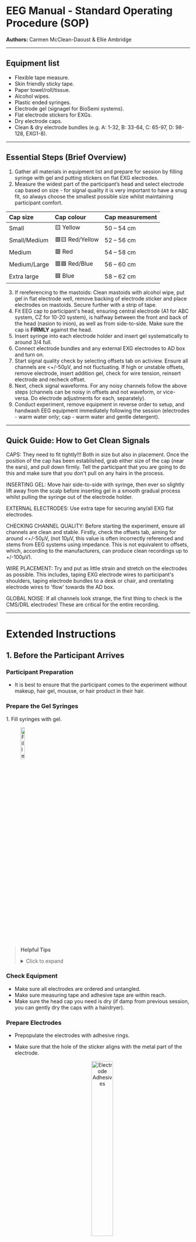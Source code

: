 # EEG Manual - Standard Operating Procedure (SOP)
**Authors:** Carmen McClean-Daoust & Ellie Ambridge


---

## Equipment list
- Flexible tape measure.
- Skin friendly sticky tape.
- Paper towel/roll/tissue.
- Alcohol wipes.
- Plastic ended syringes.
- Electrode gel (signagel for BioSemi systems).
- Flat electrode stickers for EXGs.
- Dry electrode caps.
- Clean & dry electrode bundles (e.g. A: 1-32, B: 33-64, C: 65-97, D: 98-128, EXG1-8).



---

## Essential Steps (Brief Overview)

1. Gather all materials in equipment list and prepare for session by filling syringe with gel and putting stickers on flat EXG electrodes.  
2. Measure the widest part of the participant’s head and select electrode cap based on size - for signal quality it is very important to have a snug fit, so always choose the smallest possible size whilst maintaining participant comfort.
   
<div align="center">

| **Cap size**     | **Cap colour**  | **Cap measurement** |
|:-----------------|:----------------|:--------------------|
| Small            | 🟨 Yellow        | 50 – 54 cm            |
| Small/Medium     | 🟥🟨 Red/Yellow  | 52 – 56 cm            |
| Medium           | 🟥 Red           | 54 – 58 cm            |
| Medium/Large     | 🟥🟦 Red/Blue    | 56 – 60 cm            |
| Extra large      | 🟦 Blue          | 58 – 62 cm            |

</div>



3. If rereferencing to the mastoids: Clean mastoids with alcohol wipe, put gel in flat electrode well, remove backing of electrode sticker and place electrodes on mastoids. Secure further with a strip of tape.  
4. Fit EEG cap to participant's head, ensuring central electrode (A1 for ABC system, CZ for 10-20 system), is halfway between the front and back of the head (nasion to inion), as well as from side-to-side. Make sure the cap is **FIRMLY** against the head.
7. Insert syringe into each electrode holder and insert gel systematically to around 3/4 full.  
8. Connect electrode bundles and any external EXG electrodes to AD box and turn on.  
9. Start signal quality check by selecting offsets tab on actiview. Ensure all channels are <+/-50µV, and not fluctuating. If high or unstable offsets, remove electrode, insert addition gel, check for wire tension, reinsert electrode and recheck offset.
10. Next, check signal waveforms. For any noisy channels follow the above steps (channels can be noisy in offsets and not waveform, or vice-versa. Do electrode adjustments for each, separately).
11. Conduct experiment, remove equipment in reverse order to setup, and handwash EEG equipment immediately following the session (electrodes - warm water only; cap - warm water and gentle detergent).
---

## Quick Guide: How to Get Clean Signals

CAPS: 
They need to fit tightly!!! Both in size but also in placement. Once the position of the cap has been established, grab either size of the cap (near the ears), and pull down firmly. Tell the participant that you are going to do this and make sure that you don't pull on any hairs in the process. 

INSERTING GEL: 
Move hair side-to-side with syringe, then ever so slightly lift away from the scalp before inserting gel in a smooth gradual process whilst pulling the syringe out of the electrode holder.  

EXTERNAL ELECTRODES: 
Use extra tape for securing any/all EXG flat electrodes.

CHECKING CHANNEL QUALITY: 
Before starting the experiment, ensure all channels are clean and stable. Firstly, check the offsets tab, aiming for around <+/-50µV, (not 10µV, this value is often incorrectly referenced and stems from EEG systems using impedance. This is not equivalent to offsets, which, according to the manufacturers, can produce clean recordings up to +/-100µV). 

WIRE PLACEMENT: Try and put as little strain and stretch on the electrodes as possible. This includes, taping EXG electrode wires to participant's shoulders, taping electrode bundles to a desk or chair, and orentating electrode wires to 'flow' towards the AD box.

GLOBAL NOISE:
If all channels look strange, the first thing to check is the CMS/DRL electrodes! These are critical for the entire recording.
    
---

# Extended Instructions

## 1. Before the Participant Arrives

### Participant Preparation
- It is best to ensure that the participant comes to the experiment without makeup, hair gel, mousse, or hair product in their hair.

### Prepare the Gel Syringes
<p>1. Fill syringes with gel.</p>
<img src="../images/EEG_Syringes.png" alt="Filled Syringes" width="15%" style="margin-left: 40px;">

> **Helpful Tips**  
> <details>
> <summary>Click to expand</summary>
>   
> - Syringes should only ever be plastic tipped! BioSemi active electrodes do not require scalp abrasion.  
> - To prevent air bubbles from entering the syringe, tap the gel bottle on a hard surface to make it settle. 
> - To fill the syringes, remove the plunger and put the end of the gel bottle inside the back of the syringe.
> - Do not fill syringes completely to the top; otherwise, the gel will overflow when you insert the plunger.  
> - Make sure to clean gel off the tip of the tube before and after filling the syringes.  
> </details>

### Check Equipment
- Make sure all electrodes are ordered and untangled.  
- Make sure measuring tape and adhesive tape are within reach.  
- Make sure the head cap you need is dry (if damp from previous session, you can gently dry the caps with a hairdryer).  


### Prepare Electrodes
- Prepopulate the electrodes with adhesive rings.  
- Make sure that the hole of the sticker aligns with the metal part of the electrode.  

  <p align="center">
    <img src="../images/EEG_Fig_ElectrodeAdhesive.png" alt="Electrode Adhesives" width="35%">
    <br>
    <em>Figure X. Adhesive rings attached to electrodes.</em>
  </p>

---

## 2. Upon Participant Arrival

### Participant Briefing and Consent
- Explain the procedure to the participant.  
- Give the participant plenty of time to read the information sheet and sign the consent form.  
- Ask participants to remove hairbands, bobby pins, glasses, and any other facial or ear jewellery before beginning the experiment. Glasses can be put on again after capping. 

---

## Cap Fitting and Electrode Setup

#### Determine Cap Size
- Measure the participant’s head:  
  - **Circumference:** Place the tape just above the ears. 
  - **Length:** Beginning at the nasion and ending at the inion.

<p align="center">
    <img src="../images/EEG_Fig_Measurement.png" alt="Measuring head circumference and length" width="35%">
    <br>
    <em>Figure X. Measuring head circumference and length.</em>
  </p>

      
- The sizes can be found on the label in the back of the cap.  
> **Helpful Tips**  
> <details>
> <summary>Click to expand</summary>
> 
> - Always choose the smallest cap you can based on their head size. (For example, if the participant’s head circumference is x cm → use head cap x–x cm).  
> </details>

#### Prepare Mastoid Electrode Sites
- Wipe behind the participant’s ears with an alcohol wipe.  
- Dry off with a paper towel.
  
> **Helpful Tips**  
> <details>
> <summary>Click to expand</summary>
> 
> - If your participant is wearing makeup, take extra care to ensure it is completely removed from the mastoid electrode placement site before proceeding. This is an important reference point for the EEG setup, so you want to make sure the electrode stays securely in place 
> </details>


#### Place Mastoid Electrodes
- Place electrode on mastoid site by lining it up with the preauricular point and mastoid process.

<p align="center">
    <img src="../images/EEG_Fig_Mastoid.png" alt="Mastoid Electrode Placement" width="35%">
    <br>
    <em>Figure X. Mastoid Electrode Placement.</em>
  </p>

**Helpful Tips**  
> <details>
> <summary>Click to expand</summary>
> 
> - Begin the gelling process systematically (e.g., in strips or rows).  
>
> - Make sure you get close in behind the ear.  
> - Secure the electrode with extra tape.  
> - Make sure you don't stick participant’s hair down.  
> </details>

#### Fit the EEG Cap
- Ask the participant to look up toward the ceiling and place the cap on their head.  
- Hold the ear flaps and pull cap down, wiggling slightly side to side.  
- Make sure you pull the cap down to get it sitting firmly against the head.  
- Ask the participant to do up the chin strap. while you hold the mastoids still.  
- Ask the participant to poke their ears through the cap ear holes (if using mastoid electrodes, it is good to hold these still so they don't get dislodged in the process).

#### Center and Align the Cap
- Make sure the cap is properly centered. 
- Use a measuring tape to ensure that the Cz (Vertex) is in the center of the head:  
  - Halfway between the nasion and inion  
  - Halfway between the ears

  <p align="center">
    <img src="../images/EEG_Fig_CapCentreling.png" alt="Centred Cap" width="35%">
    <br>
    <em>Figure x. Centreing the EEG Cap.</em>
  </p>
  
---

### Begin Gelling Electrodes
1. Carefully push the plastic syringe end through the electrode aperture until it reaches the participant’s scalp.  
2. Gently move some hair to the side by pushing the tip of the needle side to side.  
3. Lift the syringe slightly (otherwise the syringe end will be covered by the skin and no gel can come out).  
4. Use the nozzle to apply a small amount of gel.  
5. Spread the gel with a circular motion of the needle on the scalp, but do not overdo it. Too much gel can create “bridges” between electrodes.  
6. Slowly retract the needle, injecting enough gel to fill any air pockets left by the needle.

**Helpful Tips**  
> <details>
> <summary>Click to expand</summary>
> 
> - Carry out the gelling process systematically (e.g., in strips or rows) to avoid forgetting which ones you’ve already done.  
> - Place syringe between middle and index finger and use your palm to press down on the plunger.   
> - Be especially careful around CMS/DRL electrodes as these are crucial for proper data collection.   
> </details>

---

### Attach Electrodes
- The electrodes are numbered. Insert them in ascending order to avoid tangling.  
- Click electrodes into aperture; if resistance is felt, add more gel.  

**Helpful Tips**  
> <details>
> <summary>Click to expand</summary>
> 
> - Handle electrodes with care; they are delicate.  
> - Drape electrode wires over your shoulder to avoid dragging on the floor.  
> - Ensure electrodes aren’t clicked in at an angle. 
> - Make sure tails point in the direction you want wires to lie. 
> - Each electrode has a tail; orient it so the wires run neatly down the back of the participant’s neck.  
> - Leave the C-line electrodes until last as they’re most awkward to set up.
> - For transport: ask the participant to hold remaining leads in one hand to prevent trailing while walking.
> </details>

---

### Connect Electrode Bundles to AD Box
- Face leads away from participant.  
- Tape bundles to the table to prevent movement.  

  <p align="center">
    <img src="../images/EEG_Fig_ADBox.png" alt="Bundles Connected to AD Box" width="35%">
    <br>
    <em>Figure X. Connect Bundles to AD box.</em>
  </p>

---

## 3. Starting the Recording ##

When you’re ready to begin recording the EEG signal, follow these steps:

1. Open ActiView software.  
2. Navigate to **About ActiView → Set Up Configuration File → Start → Start File**.
<p align="left">
    <img src="../images/EEG_Fig_startfile.png"  width="20%">
  </p>
Click the Start File button located in the top-right corner of the screen.
3. Select the appropriate electrode set you’re using, then click OK. You may see an error message regarding the file path - this is normal. You’ll then be prompted to > choose where to save your data.
4. The EEG signals will now appear on the screen, but recording has not yet started - as indicated by the red **Not Saving** indicator in the top-right corner.
<p align="left">
    <img src="../images/EEG_Fig_Notsaving.png"  width="20%">
  </p>
5. To start recording, click the pink Paused button. The Not Saving label should change to Saving, indicating that data is now being recorded.
<p align="left">
    <img src="../images/EEG_Fig_Saving.png"  width="20%">
  </p>

  **Helpful Tips**  
> <details>
> <summary>Click to expand</summary>
> - To double-check the recording is being saved, open the folder where you’re saving the recording - you should see a `.BDF` file being created there.  
> </details>
 
5. Check battery status of AD box.

 <p align="center">
    <img src="../images/EEG_Fig_Battery.png" alt="AD bob Battery Check" width="35%">
    <br>
    <em>Figure X. Where to check AD box battery.</em>
  </p>

---

## 4. Data Quality Checks
- **Any setting changes do not affect how the data are recorded. This are changable for visualisaion purposes only**
-  If using a reference, start by selecting this. The numbering is as following, 1-128 are the 32x4 electrode bundles, then 129-136 are the 8 EXG electrodes. In our lab, we used EXG1-4 for ECOG, and EXH5-6 for mastoids, so when collecting data we select reference 133+134 (hold control to select multiple channels).

 <p align="left">
    <img src="https://github.com/user-attachments/assets/b5ff5667-759b-475c-88e4-7222566983e4" alt="AD bob Battery Check" width="100%">
    <br>
    <em></em>
  </p>
  
- Switch to **Electrode Offset** tab.  
- Click Reference → Free Choice. 
- Look for electrode offset to be between -50 µV and +50 µV.  
- Stable, non-flickering electrodes are essential.
- Any unused electrodes (e.g. not plugged in), will show maximum offset by default.

<p align="right">
    <img src="https://github.com/user-attachments/assets/306f00a8-1b3c-4bdf-aa53-37c84f7def5b" alt="Electrode Offsets" width="90%">
    <br>
    <em></em>
  </p>
  

**Helpful Tips**  
> <details>
> <summary>Click to expand</summary>
> 
> - Reclick, add/remove gel, move hair, or wiggle electrode if offsets are too high.  
> </details>


- Left: Example of poor signal and offsets, Right: Example of good signal and offsets.

  <p align="center">
    <img src="../images/EEG_Fig_GoodSignalQuality.png" alt="Good and bad quality signal" width="35%">
    <br>
    <em>Figure X. Examples of Good Signal Quality.</em>
  </p>

---

## 5. Starting and Ending the Recording
1. Press **Pause** to start recording. “Saving” turns green.  
2. At experiment end, click **Pause → Stop**.  
3. Turn off AD box.

**Helpful Tips**  
> <details>
> <summary>Click to expand</summary>
> - Adding a trigger code to your script to start and stop recording ensures no data is accidentally missed.
> </details>

---

## 6. Post-Experiment

### Disconnect Electrode Bundles
- Push tabs and lift by base.  

**Helpful Tips**  
> <details>
> <summary>Click to expand</summary>
> 
> - Avoid lifting by wires to prevent damage.  
> </details>

### Remove Cap and Electrodes
- Unclip chinstrap.  
- Remove electrodes by housing, not wire; pinch to unclip.  

**Helpful Tips**  
> <details>
> <summary>Click to expand</summary>
> 
> - Twist electrodes gently into position so you can use the plastic base as leverage ![Fig X](../images/EEG_FigX.png) .  
> - Drape bundles over shoulder to prevent dragging.  
> - Hang each bundle neatly after unclipping to prevent them from getting tangled.  
> </details>

### Participant Clean-Up
- Show participant to shower/sink.  
- Provide towel and shampoo if required.

---

## 7. Cleaning Equipment

### Protect the AD Connectors from Water Damage
- Prior to any cleaning, and immediately after removing the electrodes from the participant’s cap, it is extremely important to cover the bundle connectors with a waterproof barrier e.g. zip-locked bag. This is to avoid any moisture from entering and damaging the connections.

 <p align="center">    
  <img width="250" height="250" alt="image" src="https://github.com/user-attachments/assets/29d4eca3-cd40-400b-9855-48294c25a6d4" />  
  </p>


### Cleaning the Electrodes
- Electrodes must be cleaned with **warm water only**.
- Use a plastic bowl/bucket to place the electrodes in - the electrode tips must never come into contact with metal as this causes pollution of the Ag/AgCI (silver/silver chloride) pellets, increasing signal noise and premature wear.

 <p align="center">    
<img width="250" height="250" alt="image" src="https://github.com/user-attachments/assets/b60377b9-2c79-4deb-bbea-43138c3e094b" />
  </p>

- The gel should mostly dissolve with the warm water, but it is neccesaary to use your fingers to clean any remaining gel on the electrode ends.  
- Very carefully dap dry the electrodes with a towel of paper towel.
- Hang to dry - Making sure electrode connectors are above the electrode ends to avoid any water ingress to connectors.
- Electrode ends must not come into contact with metal at any point.

 <p align="center">    
<img width="250" height="300" alt="image" src="https://github.com/user-attachments/assets/52dedac0-ad8c-4aa9-a61a-49090f23e7d5" />
  </p>

**Helpful Tips**  
> <details>
> <summary>Click to expand</summary>
> 
> - You can drill small holes in a plastic bucket so you can have continually fresh water flowing as you clean the electrodes.
> - You should place the electrode connector as far away from the water as possible to avoid accidental damage (e.g. put in higher shelf/cupboard).
> - When moving with the electrodes, you can drape the bundles over your shoulders (like an electrode necklace) to prevent dragging or damage.  
>   
> </details>

### Cleaning the Caps
- Caps should be **hand washed only**, using warm water and a mild detergent.
- Caps do not have to avoid metal.
- Put some detergent and warm water on the cap and hand wash, mainly focussing on the webbed material.
- Use a small brush (pipe cleaning brushes work well), to clean within each individual electrode holder.
- Work systematically, e.g. by colour or number, to ensure you don't miss any.
- To check if all the gel has been removed from the openings, look at whether there is a glossy reflection still in the hole (this is gel).
- Hang cap to dry (wig stands work well and helps keep the cap shape).
- It is possible to use a hairdryer on the cap, if needed for the next participant.
  
   <p align="center">   
<img width="400" height="200" alt="image" src="https://github.com/user-attachments/assets/2df891f8-b5ee-4676-84b3-aa380cce6d4c" />
  </p>
  


### Syringes
- Put any remaining gel back in the eletrode gel tube (it is quite expensive so minimising waste is a good idea).
- Rinse empty syringes thoroughly with warm water.
- Leave to air dry with the plunger and casing separated.   
  
  
## Technical Sheet

### BioSemi Website
- https://www.biosemi.com/index.htm: The manufactorers website has lots of useful information, particularly their 'forum' section where BioSemi users can ask questions and the manufacturers respond.

### Changing the AD Battery
- When connecting the battery. Notice the hinge mechanism, which should first be attached at the top, and then pressed down so it clicks and is flat. Removing the clips is the opposite. You should unclip the bottom half first, then push the clip upwards slightly (no excessive force should be necessary), in order to release the battery from the AD box.
- If possible, you should always have one battery plugged in, on charge, there is no risk of overcharging if left connected.

  <p align="center">
<img width="250" height="250" alt="image" src="https://github.com/user-attachments/assets/3f10a605-e311-4333-a15c-6537efc5bb57" /> <img width="250" height="250" alt="image" src="https://github.com/user-attachments/assets/d53d0f70-a1b2-4815-9824-5e9f4c8ac895" /><img width="250" height="250" alt="image" src="https://github.com/user-attachments/assets/72be7774-449b-4f85-9f03-2d7999a76c9a" />
  </p>
  

### CM Blue Light Blinking
- On the front of the AD box, if the Blue LED is blinking, then all power to the AD-box is shut down and the active electrodes will not be able to measure anything.
- This could be caused by: kinked wires, gel inside connectors, or no CMS/DRL connection.

 <p align="center">
<img width="300" height="400" alt="image" src="https://github.com/user-attachments/assets/877a4315-a666-4f77-89b4-a331b0f27018" />
  </p>


### The Bucket Test - Checking for Faulty Electrodes
- Fill a glass or plastic bowl or plastic bucket (no metal) with tap water and add a teaspoon of table salt (NaCl).
- Connect a CMS/DRL cord to the front of the AD-box, or connect a P32 electrode set with integrated CMS/DRL to the "A" SCSI connector on the top of the AD-box.
- Now first submerge only the CMS and DRL electrodes into the water. The Blue LED should now turn on. If the Blue LED turns off (blinking) then most likely the CMS/DRL electrodes are defect.
- Now submerge the offending electrode(s) into the water, one by one and observe the Blue LED.
- If there are any kinked wires, then moving/bending the electrodes and wires, will reveal them quicker.
- If the Blue LED turns off, then you have found the problematic electrode(s).


### ActiRead
- Downloadedable from the BioSemi website (https://www.biosemi.com/download.htm).
- ActiRead is a dedicated file reader that can be used on personal computer to check your recorded .bdf files.
- The user interface is setup in a similar fasion to the ActiView programme used during data aquisition (you can only view 16 channels at a time in ActiRead).
- This is particularly useful as a first step of data cleaning.
 <p align="center">
<img width="1000" height="500" alt="image" src="https://github.com/user-attachments/assets/5bff0e46-6500-4dfd-ba57-40cef97c87b6" />
  </p>

---
